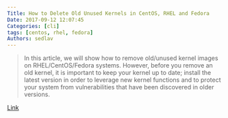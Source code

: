 ```yaml
---
Title: How to Delete Old Unused Kernels in CentOS, RHEL and Fedora
Date: 2017-09-12 12:07:45
Categories: [cli]
tags: [centos, rhel, fedora]
Authors: sedlav
---
```


> In this article, we will show how to remove old/unused kernel images on RHEL/CentOS/Fedora systems. However, before you remove an old kernel, it is important to keep your kernel up to date; install the latest version in order to leverage new kernel functions and to protect your system from vulnerabilities that have been discovered in older versions.

[Link](https://www.tecmint.com/delete-old-kernels-in-centos-rhel-and-fedora)
